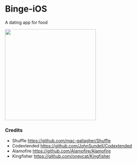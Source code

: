 # Binge-iOS
A dating app for food

<img src="Design/binge-take1.gif" width="300">

### Credits
- Shuffle https://github.com/mac-gallagher/Shuffle
- Codextended https://github.com/JohnSundell/Codextended
- Alamofire https://github.com/Alamofire/Alamofire
- Kingfisher https://github.com/onevcat/Kingfisher
